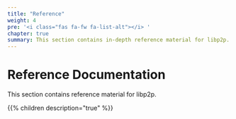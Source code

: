 ```yaml
---
title: "Reference"
weight: 4
pre: '<i class="fas fa-fw fa-list-alt"></i> '
chapter: true
summary: This section contains in-depth reference material for libp2p.
---
```


# Reference Documentation

This section contains reference material for libp2p.

{{% children description="true" %}}

